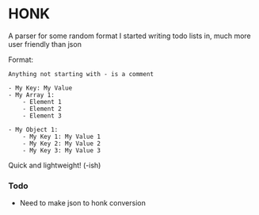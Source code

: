 # HONK

A parser for some random format I started writing todo lists in, much more user friendly than json

Format:
```
Anything not starting with - is a comment

- My Key: My Value
- My Array 1:
    - Element 1
    - Element 2
    - Element 3

- My Object 1:
    - My Key 1: My Value 1
    - My Key 2: My Value 2
    - My Key 3: My Value 3
```

Quick and lightweight! (-ish)

### Todo

- Need to make json to honk conversion